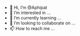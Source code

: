 - 👋 Hi, I’m @Aphipat
- 👀 I’m interested in ...
- 🌱 I’m currently learning ...
- 💞️ I’m looking to collaborate on ...
- 📫 How to reach me ...

<!---
Aphipat/Aphipat is a ✨ special ✨ repository because its `README.md` (this file) appears on your GitHub profile.
You can click the Preview link to take a look at your changes.
--->
